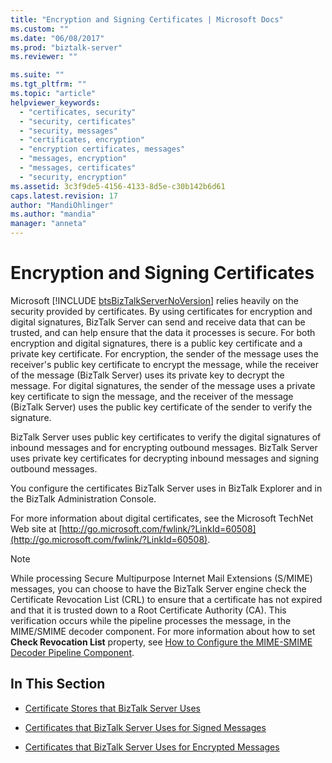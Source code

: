 ```yaml
---
title: "Encryption and Signing Certificates | Microsoft Docs"
ms.custom: ""
ms.date: "06/08/2017"
ms.prod: "biztalk-server"
ms.reviewer: ""

ms.suite: ""
ms.tgt_pltfrm: ""
ms.topic: "article"
helpviewer_keywords: 
  - "certificates, security"
  - "security, certificates"
  - "security, messages"
  - "certificates, encryption"
  - "encryption certificates, messages"
  - "messages, encryption"
  - "messages, certificates"
  - "security, encryption"
ms.assetid: 3c3f9de5-4156-4133-8d5e-c30b142b6d61
caps.latest.revision: 17
author: "MandiOhlinger"
ms.author: "mandia"
manager: "anneta"
---
```

# Encryption and Signing Certificates
Microsoft [!INCLUDE [btsBizTalkServerNoVersion](../includes/btsbiztalkservernoversion-md.md)] relies heavily on the security provided by certificates. By using certificates for encryption and digital signatures, BizTalk Server can send and receive data that can be trusted, and can help ensure that the data it processes is secure. For both encryption and digital signatures, there is a public key certificate and a private key certificate. For encryption, the sender of the message uses the receiver's public key certificate to encrypt the message, while the receiver of the message (BizTalk Server) uses its private key to decrypt the message. For digital signatures, the sender of the message uses a private key certificate to sign the message, and the receiver of the message (BizTalk Server) uses the public key certificate of the sender to verify the signature.  
  
 BizTalk Server uses public key certificates to verify the digital signatures of inbound messages and for encrypting outbound messages. BizTalk Server uses private key certificates for decrypting inbound messages and signing outbound messages.  
  
 You configure the certificates BizTalk Server uses in BizTalk Explorer and in the BizTalk Administration Console.  
  
 For more information about digital certificates, see the Microsoft TechNet Web site at [http://go.microsoft.com/fwlink/?LinkId=60508](http://go.microsoft.com/fwlink/?LinkId=60508).  
  
> [!NOTE]
>  While processing Secure Multipurpose Internet Mail Extensions (S/MIME) messages, you can choose to have the BizTalk Server engine check the Certificate Revocation List (CRL) to ensure that a certificate has not expired and that it is trusted down to a Root Certificate Authority (CA). This verification occurs while the pipeline processes the message, in the MIME/SMIME decoder component. For more information about how to set **Check Revocation List** property, see [How to Configure the MIME-SMIME Decoder Pipeline Component](../core/how-to-configure-the-mime-smime-decoder-pipeline-component.md).  
  
## In This Section  
  
-   [Certificate Stores that BizTalk Server Uses](../core/certificate-stores-that-biztalk-server-uses.md)  
  
-   [Certificates that BizTalk Server Uses for Signed Messages](../core/certificates-that-biztalk-server-uses-for-signed-messages.md)  
  
-   [Certificates that BizTalk Server Uses for Encrypted Messages](../core/certificates-that-biztalk-server-uses-for-encrypted-messages.md)